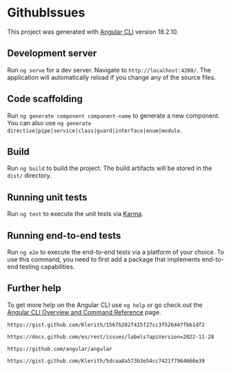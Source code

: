 # GithubIssues

This project was generated with [Angular CLI](https://github.com/angular/angular-cli) version 18.2.10.

## Development server

Run `ng serve` for a dev server. Navigate to `http://localhost:4200/`. The application will automatically reload if you change any of the source files.

## Code scaffolding

Run `ng generate component component-name` to generate a new component. You can also use `ng generate directive|pipe|service|class|guard|interface|enum|module`.

## Build

Run `ng build` to build the project. The build artifacts will be stored in the `dist/` directory.

## Running unit tests

Run `ng test` to execute the unit tests via [Karma](https://karma-runner.github.io).

## Running end-to-end tests

Run `ng e2e` to execute the end-to-end tests via a platform of your choice. To use this command, you need to first add a package that implements end-to-end testing capabilities.

## Further help

To get more help on the Angular CLI use `ng help` or go check out the [Angular CLI Overview and Command Reference](https://angular.dev/tools/cli) page.

`https://gist.github.com/Klerith/1567b282f415f27cc3f526447fbb1df2`

`https://docs.github.com/es/rest/issues/labels?apiVersion=2022-11-28`

`https://github.com/angular/angular`

`https://gist.github.com/Klerith/5dcaa8a573b3e54cc7421f7964660e39`
